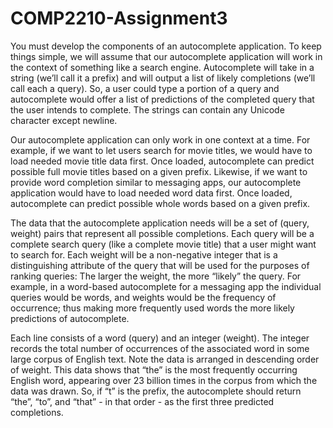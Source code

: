 # COMP2210-Assignment3

You must develop the components of an autocomplete application. To keep things simple, we will assume that our autocomplete application will work in the context of something like a search engine. Autocomplete will take in a string (we’ll call it a prefix) and will output a list of likely completions (we’ll call each a query). So, a user could type a portion of a query and autocomplete would offer a list of predictions of the completed query that the user intends to complete. The strings can contain any Unicode character except newline.

Our autocomplete application can only work in one context at a time. For example, if we want to let users search for movie titles, we would have to load needed movie title data first. Once loaded, autocomplete can predict possible full movie titles based on a given prefix. Likewise, if we want to provide word completion similar to messaging apps, our autocomplete application would have to load needed word data first. Once loaded, autocomplete can predict possible whole words based on a given prefix.

The data that the autocomplete application needs will be a set of (query, weight) pairs that represent all possible completions. Each query will be a complete search query (like a complete movie title) that a user might want to search for. Each weight will be a non-negative integer that is a distinguishing attribute of the query that will be used for the purposes of ranking queries: The larger the weight, the more “likely” the query. For example, in a word-based autocomplete for a messaging app the individual queries would be words, and weights would be the frequency of occurrence; thus making more frequently used words the more likely predictions of autocomplete.

Each line consists of a word (query) and an integer (weight). The integer records the total number of occurrences of the associated word in some large corpus of English text. Note the data is arranged in descending order of weight. This data shows that “the” is the most frequently occurring English word, appearing over 23 billion times in the corpus from which the data was drawn. So, if “t” is the prefix, the autocomplete should return “the”, “to”, and “that” - in that order - as the first three predicted completions.
